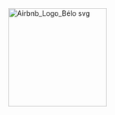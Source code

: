 
<img src="https://github.com/user-attachments/assets/ce48082f-2d2f-4690-b6b4-8ab7d06ea6aa" alt="Airbnb_Logo_Bélo svg" width="200"/>

